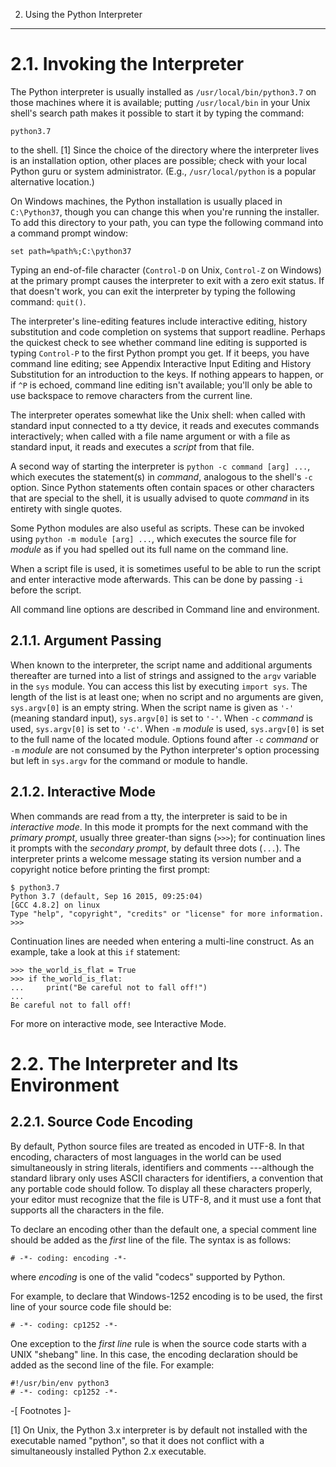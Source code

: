 2. Using the Python Interpreter
*******************************


2.1. Invoking the Interpreter
=============================

The Python interpreter is usually installed as `/usr/local/bin/python3.7` on those machines where it is available; putting `/usr/local/bin` in your Unix shell's search path makes it possible to start it by typing the command:

    python3.7

to the shell. [1] Since the choice of the directory where the interpreter lives is an installation option, other places are possible; check with your local Python guru or system administrator. (E.g., `/usr/local/python` is a popular alternative location.)

On Windows machines, the Python installation is usually placed in `C:\Python37`, though you can change this when you're running the installer. To add this directory to your path,  you can type the following command into a command prompt window:

    set path=%path%;C:\python37

Typing an end-of-file character (`Control-D` on Unix, `Control-Z` on Windows) at the primary prompt causes the interpreter to exit with a zero exit status. If that doesn't work, you can exit the interpreter by typing the following command: `quit()`.

The interpreter's line-editing features include interactive editing, history substitution and code completion on systems that support readline. Perhaps the quickest check to see whether command line editing is supported is typing `Control-P` to the first Python prompt you get. If it beeps, you have command line editing; see Appendix Interactive Input Editing and History Substitution for an introduction to the keys. If nothing appears to happen, or if `^P` is echoed, command line editing isn't available; you'll only be able to use backspace to remove characters from the current line.

The interpreter operates somewhat like the Unix shell: when called with standard input connected to a tty device, it reads and executes commands interactively; when called with a file name argument or with a file as standard input, it reads and executes a *script* from that file.

A second way of starting the interpreter is `python -c command [arg] ...`, which executes the statement(s) in *command*, analogous to the shell's `-c` option. Since Python statements often contain spaces or other characters that are special to the shell, it is usually advised to quote *command* in its entirety with single quotes.

Some Python modules are also useful as scripts. These can be invoked using `python -m module [arg] ...`, which executes the source file for *module* as if you had spelled out its full name on the command line.

When a script file is used, it is sometimes useful to be able to run the script and enter interactive mode afterwards. This can be done by passing `-i` before the script.

All command line options are described in Command line and environment.


2.1.1. Argument Passing
-----------------------

When known to the interpreter, the script name and additional arguments thereafter are turned into a list of strings and assigned to the `argv` variable in the `sys` module. You can access this list by executing `import sys`. The length of the list is at least one; when no script and no arguments are given, `sys.argv[0]` is an empty string. When the script name is given as `'-'` (meaning  standard input), `sys.argv[0]` is set to `'-'`. When `-c` *command* is used, `sys.argv[0]` is set to `'-c'`. When `-m` *module* is used, `sys.argv[0]`  is set to the full name of the located module. Options found after  `-c` *command* or `-m` *module* are not consumed  by the Python interpreter's option processing but left in `sys.argv` for  the command or module to handle.


2.1.2. Interactive Mode
-----------------------

When commands are read from a tty, the interpreter is said to be in *interactive mode*. In this mode it prompts for the next command with the *primary prompt*, usually three greater-than signs (`>>>`); for continuation lines it prompts with the *secondary prompt*, by default three dots (`...`). The interpreter prints a welcome message stating its version number and a copyright notice before printing the first prompt:

    $ python3.7
    Python 3.7 (default, Sep 16 2015, 09:25:04)
    [GCC 4.8.2] on linux
    Type "help", "copyright", "credits" or "license" for more information.
    >>>

Continuation lines are needed when entering a multi-line construct. As an example, take a look at this `if` statement:

    >>> the_world_is_flat = True
    >>> if the_world_is_flat:
    ...     print("Be careful not to fall off!")
    ...
    Be careful not to fall off!

For more on interactive mode, see Interactive Mode.


2.2. The Interpreter and Its Environment
========================================


2.2.1. Source Code Encoding
---------------------------

By default, Python source files are treated as encoded in UTF-8. In that encoding, characters of most languages in the world can be used simultaneously in string literals, identifiers and comments ---although the standard library only uses ASCII characters for identifiers, a convention that any portable code should follow. To display all these characters properly, your editor must recognize that the file is UTF-8, and it must use a font that supports all the characters in the file.

To declare an encoding other than the default one, a special comment line should be added as the *first* line of the file. The syntax is as follows:

    # -*- coding: encoding -*-

where *encoding* is one of the valid "codecs" supported by Python.

For example, to declare that Windows-1252 encoding is to be used, the first line of your source code file should be:

    # -*- coding: cp1252 -*-

One exception to the *first line* rule is when the source code starts with a UNIX "shebang" line. In this case, the encoding declaration should be added as the second line of the file. For example:

    #!/usr/bin/env python3
    # -*- coding: cp1252 -*-

-[ Footnotes ]-

[1] On Unix, the Python 3.x interpreter is by default not installed with the executable named "python", so that it does not conflict with a simultaneously installed Python 2.x executable.
